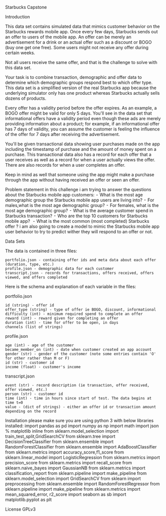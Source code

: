 Starbucks Capstone

Introduction

This data set contains simulated data that mimics customer behavior on the Starbucks rewards mobile app. Once every few days, Starbucks sends out an offer to users of the mobile app. An offer can be merely an advertisement for a drink or an actual offer such as a discount or BOGO (buy one get one free). Some users might not receive any offer during certain weeks.

Not all users receive the same offer, and that is the challenge to solve with this data set.

Your task is to combine transaction, demographic and offer data to determine which demographic groups respond best to which offer type. This data set is a simplified version of the real Starbucks app because the underlying simulator only has one product whereas Starbucks actually sells dozens of products.

Every offer has a validity period before the offer expires. As an example, a BOGO offer might be valid for only 5 days. You'll see in the data set that informational offers have a validity period even though these ads are merely providing information about a product; for example, if an informational offer has 7 days of validity, you can assume the customer is feeling the influence of the offer for 7 days after receiving the advertisement.

You'll be given transactional data showing user purchases made on the app including the timestamp of purchase and the amount of money spent on a purchase. This transactional data also has a record for each offer that a user receives as well as a record for when a user actually views the offer. There are also records for when a user completes an offer.

Keep in mind as well that someone using the app might make a purchase through the app without having received an offer or seen an offer.

Problem statement
in this challenge i am trying to answer the questions about the Starbucks mobile app customers:
 -  What is the most age demographic group the Starbucks mobile app users are living into?
 -  For males,what is the most age demographic group?
 -  For females, what is the most age demographic group?
 -  What is the average customer spend in Starbucks transaction?
 -  Who are the top 10 customers for Starbucks mobile app? 
 -  What is the most common (most completed) Starbucks offer ?
i am also going to create a model to mimic the Starbucks mobile app user behavior to try to predict wither they will respond to an offer or not.

Data Sets

The data is contained in three files:

    portfolio.json - containing offer ids and meta data about each offer (duration, type, etc.)
    profile.json - demographic data for each customer
    transcript.json - records for transactions, offers received, offers viewed, and offers completed

Here is the schema and explanation of each variable in the files:

portfolio.json

    id (string) - offer id
    offer_type (string) - type of offer ie BOGO, discount, informational
    difficulty (int) - minimum required spend to complete an offer
    reward (int) - reward given for completing an offer
    duration (int) - time for offer to be open, in days
    channels (list of strings)

profile.json

    age (int) - age of the customer
    became_member_on (int) - date when customer created an app account
    gender (str) - gender of the customer (note some entries contain 'O' for other rather than M or F)
    id (str) - customer id
    income (float) - customer's income

transcript.json

    event (str) - record description (ie transaction, offer received, offer viewed, etc.)
    person (str) - customer id
    time (int) - time in hours since start of test. The data begins at time t=0
    value - (dict of strings) - either an offer id or transaction amount depending on the record
	
	
Installation
please make sure you are using python 3 with below libraries installed:
import pandas as pd
import numpy as np
import math
import json
% matplotlib inline
from sklearn.model_selection import train_test_split,GridSearchCV
from sklearn.tree import DecisionTreeClassifier
from sklearn.ensemble import RandomForestClassifier
from sklearn.ensemble import AdaBoostClassifier
from sklearn.metrics import accuracy_score,f1_score
from sklearn.linear_model import LogisticRegression
from sklearn.metrics import precision_score
from sklearn.metrics import recall_score
from sklearn.naive_bayes import GaussianNB
from sklearn.metrics import classification_report
from sklearn.pipeline import make_pipeline
from sklearn.model_selection import GridSearchCV
from sklearn import preprocessing
from sklearn.ensemble import RandomForestRegressor
from sklearn.pipeline import make_pipeline
from sklearn.metrics import mean_squared_error, r2_score
import seaborn as sb
import matplotlib.pyplot as plt

License
 GPLv3	